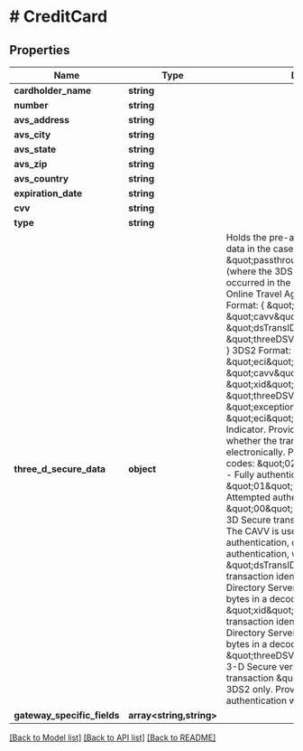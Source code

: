 # # CreditCard

## Properties

Name | Type | Description | Notes
------------ | ------------- | ------------- | -------------
**cardholder_name** | **string** |  |
**number** | **string** |  |
**avs_address** | **string** |  | [optional]
**avs_city** | **string** |  | [optional]
**avs_state** | **string** |  | [optional]
**avs_zip** | **string** |  | [optional]
**avs_country** | **string** |  |
**expiration_date** | **string** |  |
**cvv** | **string** |  | [optional]
**type** | **string** |  | [optional]
**three_d_secure_data** | **object** | Holds the pre-authorized ThreeDSecure data in the case of a  \&quot;passthrough\&quot; 3DS scenario (where the 3DS authorization already occurred in the UI, for example, at the Online Travel Agency website).                3DS1 Format:  {      \&quot;eci\&quot;:\&quot;\&quot;,      \&quot;cavv\&quot;:\&quot;\&quot;,      \&quot;dsTransID\&quot;:\&quot;\&quot;,      \&quot;threeDSVersion\&quot;:\&quot;\&quot;  }                3DS2 Format:  {      \&quot;eci\&quot;:\&quot;\&quot;,      \&quot;cavv\&quot;:\&quot;\&quot;,      \&quot;xid\&quot;:\&quot;\&quot;,      \&quot;threeDSVersion\&quot;:\&quot;\&quot;,      \&quot;exceptionType:\&quot;\&quot;  }                 \&quot;eci\&quot;: Electronic Commerce Indicator. Provides a code that indicates whether the transaction was processed electronically.                Possible \&quot;eci\&quot; codes:                 \&quot;02\&quot; or \&quot;05\&quot; - Fully authenticated transaction                 \&quot;01\&quot; or \&quot;06\&quot; - Attempted authentication transaction                 \&quot;00\&quot; or \&quot;07\&quot; - Non 3D Secure transaction                 \&quot;cavv\&quot;: The CAVV is used to confirm that an authentication, or proof of an attempted authentication, was conducted.                 \&quot;dsTransID\&quot;: 3DS1 only. The transaction identifier assigned by the Directory Server (base64 encoded, 20 bytes in a decoded form).                 \&quot;xid\&quot;: 3DS2 only. The transaction identifier assigned by the Directory Server (base64 encoded, 20 bytes in a decoded form).                \&quot;threeDSVersion\&quot;: provides the 3-D Secure version used to process the transaction                 \&quot;exceptionType\&quot;: 3DS2 only. Provides the reason why 3DS2 authentication was bypassed | [optional]
**gateway_specific_fields** | **array<string,string>** |  | [optional]

[[Back to Model list]](../../README.md#models) [[Back to API list]](../../README.md#endpoints) [[Back to README]](../../README.md)
